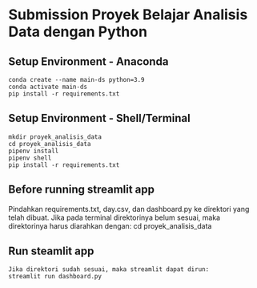 # Submission Proyek Belajar Analisis Data dengan Python

## Setup Environment - Anaconda
```
conda create --name main-ds python=3.9
conda activate main-ds
pip install -r requirements.txt
```

## Setup Environment - Shell/Terminal
```
mkdir proyek_analisis_data
cd proyek_analisis_data
pipenv install
pipenv shell
pip install -r requirements.txt
```

## Before running streamlit app
Pindahkan requirements.txt, day.csv, dan dashboard.py ke direktori yang telah dibuat.
Jika pada terminal direktorinya belum sesuai, maka direktorinya harus diarahkan dengan:
cd proyek_analisis_data

## Run steamlit app
```
Jika direktori sudah sesuai, maka streamlit dapat dirun:
streamlit run dashboard.py
```